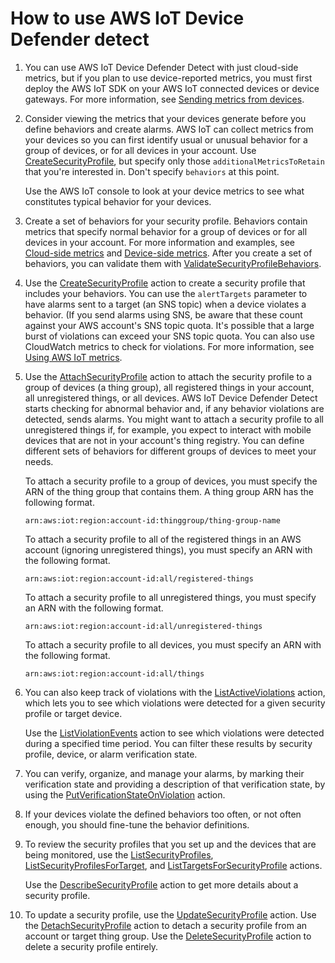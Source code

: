 # How to use AWS IoT Device Defender detect<a name="detect-HowToHowTo"></a>

1. You can use AWS IoT Device Defender Detect with just cloud\-side metrics, but if you plan to use device\-reported metrics, you must first deploy the AWS IoT SDK on your AWS IoT connected devices or device gateways\. For more information, see [Sending metrics from devices](detect-device-side-metrics.md#DetectMetricsMessages)\.

1. Consider viewing the metrics that your devices generate before you define behaviors and create alarms\. AWS IoT can collect metrics from your devices so you can first identify usual or unusual behavior for a group of devices, or for all devices in your account\. Use [CreateSecurityProfile](https://docs.aws.amazon.com/iot/latest/apireference/API_CreateSecurityProfile.html), but specify only those `additionalMetricsToRetain` that you're interested in\. Don't specify `behaviors` at this point\. 

   Use the AWS IoT console to look at your device metrics to see what constitutes typical behavior for your devices\.

1. Create a set of behaviors for your security profile\. Behaviors contain metrics that specify normal behavior for a group of devices or for all devices in your account\. For more information and examples, see [Cloud\-side metrics](detect-cloud-side-metrics.md) and [Device\-side metrics](detect-device-side-metrics.md)\. After you create a set of behaviors, you can validate them with [ValidateSecurityProfileBehaviors](https://docs.aws.amazon.com/iot/latest/apireference/API_ValidateSecurityProfileBehaviors.html)\. 

1. Use the [CreateSecurityProfile](https://docs.aws.amazon.com/iot/latest/apireference/API_CreateSecurityProfile.html) action to create a security profile that includes your behaviors\. You can use the `alertTargets` parameter to have alarms sent to a target \(an SNS topic\) when a device violates a behavior\. \(If you send alarms using SNS, be aware that these count against your AWS account's SNS topic quota\. It's possible that a large burst of violations can exceed your SNS topic quota\. You can also use CloudWatch metrics to check for violations\. For more information, see [Using AWS IoT metrics](monitoring-cloudwatch.md#how_to_use_metrics)\. 

1. Use the [AttachSecurityProfile](https://docs.aws.amazon.com/iot/latest/apireference/API_AttachSecurityProfile.html) action to attach the security profile to a group of devices \(a thing group\), all registered things in your account, all unregistered things, or all devices\. AWS IoT Device Defender Detect starts checking for abnormal behavior and, if any behavior violations are detected, sends alarms\. You might want to attach a security profile to all unregistered things if, for example, you expect to interact with mobile devices that are not in your account's thing registry\. You can define different sets of behaviors for different groups of devices to meet your needs\.

   To attach a security profile to a group of devices, you must specify the ARN of the thing group that contains them\. A thing group ARN has the following format\.

   ```
   arn:aws:iot:region:account-id:thinggroup/thing-group-name
   ```

   To attach a security profile to all of the registered things in an AWS account \(ignoring unregistered things\), you must specify an ARN with the following format\.

   ```
   arn:aws:iot:region:account-id:all/registered-things
   ```

   To attach a security profile to all unregistered things, you must specify an ARN with the following format\.

   ```
   arn:aws:iot:region:account-id:all/unregistered-things
   ```

   To attach a security profile to all devices, you must specify an ARN with the following format\.

   ```
   arn:aws:iot:region:account-id:all/things
   ```

1. You can also keep track of violations with the [ListActiveViolations](https://docs.aws.amazon.com/iot/latest/apireference/API_ListActiveViolations.html) action, which lets you to see which violations were detected for a given security profile or target device\.

   Use the [ListViolationEvents](https://docs.aws.amazon.com/iot/latest/apireference/API_ListViolationEvents.html) action to see which violations were detected during a specified time period\. You can filter these results by security profile, device, or alarm verification state\.

1. You can verify, organize, and manage your alarms, by marking their verification state and providing a description of that verification state, by using the [PutVerificationStateOnViolation](https://docs.aws.amazon.com/iot/latest/apireference/API_PutVerificationStateOnViolation.html) action\.

1. If your devices violate the defined behaviors too often, or not often enough, you should fine\-tune the behavior definitions\. 

1. To review the security profiles that you set up and the devices that are being monitored, use the [ListSecurityProfiles](https://docs.aws.amazon.com/iot/latest/apireference/API_ListSecurityProfiles.html), [ListSecurityProfilesForTarget](https://docs.aws.amazon.com/iot/latest/apireference/API_ListSecurityProfilesForTarget.html), and [ListTargetsForSecurityProfile](https://docs.aws.amazon.com/iot/latest/apireference/API_ListTargetsForSecurityProfile.html) actions\. 

   Use the [DescribeSecurityProfile](https://docs.aws.amazon.com/iot/latest/apireference/API_DescribeSecurityProfile.html) action to get more details about a security profile\. 

1. To update a security profile, use the [UpdateSecurityProfile](https://docs.aws.amazon.com/iot/latest/apireference/API_UpdateSecurityProfile.html) action\. Use the [DetachSecurityProfile](https://docs.aws.amazon.com/iot/latest/apireference/API_DetachSecurityProfile.html) action to detach a security profile from an account or target thing group\. Use the [DeleteSecurityProfile](https://docs.aws.amazon.com/iot/latest/apireference/API_DeleteSecurityProfile.html) action to delete a security profile entirely\. 